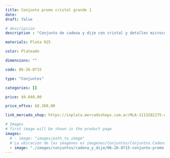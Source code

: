 ```yaml
---
title: Conjunto promo cristal grande 1
date: 
draft: false

# descripcion
description : "Conjunto de cadena y dije con cristal y detalles microcubic. Largo de cadena 40, 45 o 50 cm a elección"

materials: Plata 925

color: Plateado

dimensions: ""

code: 06-26-0715

type: "Conjuntos"

categories: []

price: $9.840,00

price_eftvo: $8.360,00

link_mercado_shop: https://inplata.mercadoshops.com.ar/MLA-1113282175-conjunto-cadena-y-dije-de-plata-promo-cristal-grande-1-_JM

# Images
# first image will be shown in the product page
images:
  # - image: "images/path_to_image"
  # La ubicacion de las imagenes es imagenes/Conjuntos/Conjuntos.Cadena y Dije/06-26-0715-conjunto-promo-cristal-grande-1
  - image: "./images/conjuntos/cadena_y_dije/06-26-0715-conjunto-promo-cristal-grande-1.jpg"
---
```

